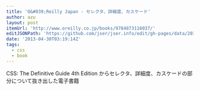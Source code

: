 ```yaml
---
title: 'O&#039;Reilly Japan - セレクタ、詳細度、カスケード'
author: azu
layout: post
itemUrl: 'http://www.oreilly.co.jp/books/9784873116037/'
editJSONPath: 'https://github.com/jser/jser.info/edit/gh-pages/data/2013/04/index.json'
date: '2013-04-30T03:19:14Z'
tags:
  - css
  - book
---
```

CSS: The Definitive Guide 4th Edition からセレクタ、詳細度、カスケードの部分について抜き出した電子書籍

